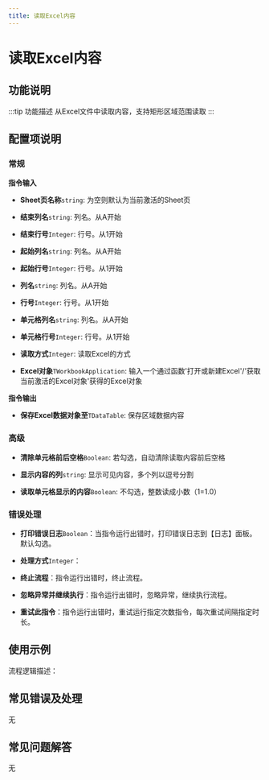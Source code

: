 ```yaml
---
title: 读取Excel内容
---
```


# 读取Excel内容

## 功能说明

:::tip 功能描述
从Excel文件中读取内容，支持矩形区域范围读取
:::

## 配置项说明

### 常规

**指令输入**

- **Sheet页名称**`string`: 为空则默认为当前激活的Sheet页

- **结束列名**`string`: 列名。从A开始

- **结束行号**`Integer`: 行号。从1开始

- **起始列名**`string`: 列名。从A开始

- **起始行号**`Integer`: 行号。从1开始

- **列名**`string`: 列名。从A开始

- **行号**`Integer`: 行号。从1开始

- **单元格列名**`string`: 列名。从A开始

- **单元格行号**`Integer`: 行号。从1开始

- **读取方式**`Integer`: 读取Excel的方式

- **Excel对象**`TWorkbookApplication`: 输入一个通过函数'打开或新建Excel'/'获取当前激活的Excel对象'获得的Excel对象


**指令输出**

- **保存Excel数据对象至**`TDataTable`: 保存区域数据内容

### 高级

- **清除单元格前后空格**`Boolean`: 若勾选，自动清除读取内容前后空格

- **显示内容的列**`string`: 显示可见内容，多个列以逗号分割

- **读取单元格显示的内容**`Boolean`: 不勾选，整数读成小数（1=1.0）

### 错误处理

- **打印错误日志**`Boolean`：当指令运行出错时，打印错误日志到【日志】面板。默认勾选。

- **处理方式**`Integer`：

 - **终止流程**：指令运行出错时，终止流程。

 - **忽略异常并继续执行**：指令运行出错时，忽略异常，继续执行流程。

 - **重试此指令**：指令运行出错时，重试运行指定次数指令，每次重试间隔指定时长。

## 使用示例

流程逻辑描述：

## 常见错误及处理

无

## 常见问题解答

无

